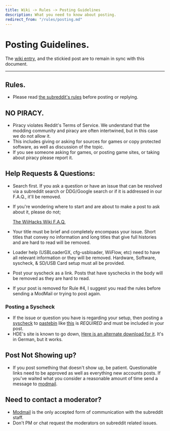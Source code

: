 ```yaml
---
title: Wiki -> Rules -> Posting Guidelines
description: What you need to know about posting.
redirect_from: "/rules/posting.md"
---
```


# Posting Guidelines.

  The [wiki entry](https://www.wiihacks.org/rules/posting), and the stickied post are to remain in sync with this document.

----

## Rules.

   * Please read [the subreddit's rules](https://www.wiihacks.org/rules) before posting or replying.

## NO PIRACY.

   * Piracy violates Reddit's Terms of Service. We understand that the modding community and piracy are often intertwined, but in this case we do not allow it.
   * This includes giving or asking for sources for games or copy protected software, as well as discussion of the topic.
   * If you see someone asking for games, or posting game sites, or taking about piracy please report it.

## Help Requests & Questions:

   * Search first. If you ask a question or have an issue that can be resolved via a subreddit search or DDG/Google search or if it is addressed in our F.A.Q., it'll be removed.

   * If you're wondering where to start and are about to make a post to ask about it, please do not;

     [The WiiHacks Wiki F.A.Q.](https://www.wiihacks.org/faqs/faqs)

   * Your title must be brief and completely encompass your issue. Short titles that convey no information and long titles that give full histories and are hard to read will be removed.

   * Loader help (USBLoaderGX, cfg-usbloader, WiiFlow, etc) need to have all relevant information or they will be removed. Hardware, Software, syscheck, & SD/USB Card setup must all be provided.
   
   * Post your syscheck as a link. Posts that have syschecks in the body will be removed as they are hard to read.

   * If your post is removed for Rule #4, I suggest you read the rules before sending a ModMail or trying to post again.

### Posting a Syscheck

   * If the issue or question you have is regarding your setup, then posting a [syscheck](http://www.hacksden.com/downloads.php?do=file&id=149) to [pastebin](https://pastebin.com) like [this](https://pastebin.com/agpxtvXz) is *REQUIRED* and must be included in your post.
   * HDE's site is known to go down, [Here is an alternate download for it](https://wiidatabase.de/downloads/wii-tools/syscheck-hacksden-edition/). It's in German, but it works.

## Post Not Showing up?

   * If you post something that doesn't show up, be patient. Questionable links need to be approved as well as everything new accounts posts. If you've waited what you consider a reasonable amount of time send a message to [modmail](https://www.reddit.com/message/compose/?to=/r/WiiHacks).

## Need to contact a moderator?

   * [Modmail](https://www.reddit.com/message/compose/?to=/r/WiiHacks) is the only accepted form of communication with the subreddit staff.
   * Don't PM or chat request the moderators on subreddit related issues.
